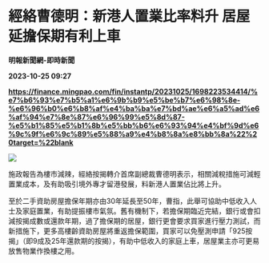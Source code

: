 # 經絡曹德明：新港人置業比率料升 居屋延擔保期有利上車
**明報新聞網-即時新聞**

**2023-10-25 09:27**

**https://finance.mingpao.com/fin/instantp/20231025/1698223534414/%e7%b6%93%e7%b5%a1%e6%9b%b9%e5%be%b7%e6%98%8e-%e6%96%b0%e6%b8%af%e4%ba%ba%e7%bd%ae%e6%a5%ad%e6%af%94%e7%8e%87%e6%96%99%e5%8d%87-%e5%b1%85%e5%b1%8b%e5%bb%b6%e6%93%94%e4%bf%9d%e6%9c%9f%e6%9c%89%e5%88%a9%e4%b8%8a%e8%bb%8a%22%20target=%22blank**

![](https://fs.mingpao.com/fin/20231025/s00011/fc05f17bcd067aa69cad6165df0be44a.jpg)

施政報告為樓市減辣，經絡按揭轉介首席副總裁曹德明表示，相關減稅措施可減輕置業成本，及有助吸引境外專才留港發展，料新港人置業佔比將上升。

至於二手資助房屋擔保年期亦由30年延長至50年，曹指，此舉可協助中低收入人士及家庭置業，有助提振樓市氣氛。舊有機制下，若擔保期臨近完結，銀行或會扣減按揭成數或還款年期，過了擔保期的居屋，銀行更會要求買家進行壓力測試，而新措施下，更多高樓齡資助房屋將重返擔保範圍，買家可以免壓測申請「925按揭」（即9成及25年還款期的按揭），有助中低收入的家庭上車，居屋業主亦可更易放售物業作換樓之用。